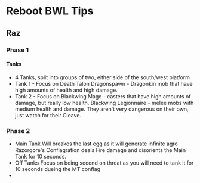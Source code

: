 
# Reboot BWL Tips

## Raz
### Phase 1
#### Tanks
* 4 Tanks, split into groups of two, either side of the south/west platform
* Tank 1 - Focus on
Death Talon Dragonspawn - Dragonkin mob that have high amounts of health and high damage.
* Tank 2 - Focus on
Blackwing Mage - casters that have high amounts of damage, but really low health.
Blackwing Legionnaire - melee mobs with medium health and damage. They aren't very dangerous on their own, just watch for their Cleave.
### Phase 2
* Main Tank
Will breakes the last egg as it will generate infinite agro 
Razorgore's Conflagration deals Fire damage and disorients the Main Tank for 10 seconds.
* Off Tanks
Focus on being second on threat as you will need to tank it for 10 seconds dueing the MT conflag
* 
